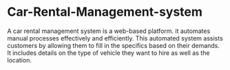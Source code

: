 # Car-Rental-Management-system
A car rental management system is a web-based platform. it automates manual processes effectively and efficiently. This automated system assists customers by allowing them to fill in the specifics based on their demands. It includes details on the type of vehicle they want to hire as well as the location.
